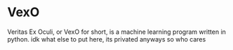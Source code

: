# VexO

Veritas Ex Oculi, or VexO for short, is a machine learning program written in python. idk what else to put here, its privated anyways so who cares
